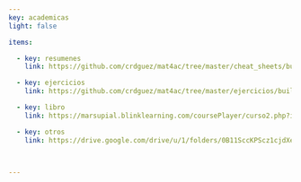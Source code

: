 ```yaml
---
key: academicas
light: false

items:

  - key: resumenes
    link: https://github.com/crdguez/mat4ac/tree/master/cheat_sheets/build

  - key: ejercicios
    link: https://github.com/crdguez/mat4ac/tree/master/ejercicios/build

  - key: libro
    link: https://marsupial.blinklearning.com/coursePlayer/curso2.php?idcurso=779460&marsupial=1&IDSESSIONDIRECT=0011814729a2afe2513198f7a6526dfd1e92e53ff0563d4c059

  - key: otros
    link: https://drive.google.com/drive/u/1/folders/0B11SccKPScz1cjdXelVKSFppRnM



---
```

